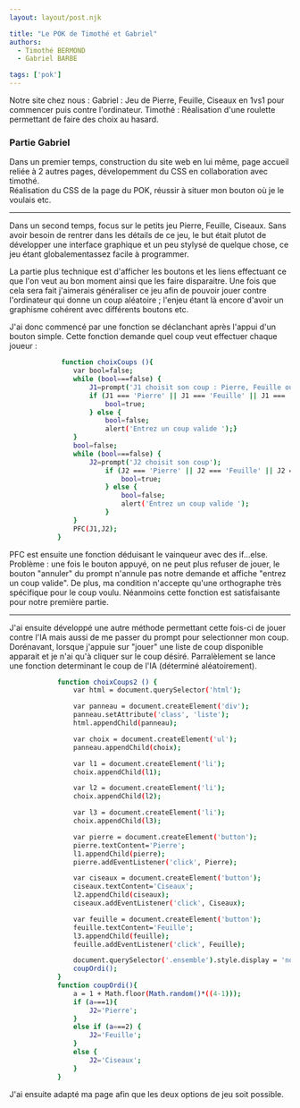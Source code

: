 ```yaml
---
layout: layout/post.njk

title: "Le POK de Timothé et Gabriel"
authors:
  - Timothé BERMOND
  - Gabriel BARBE

tags: ['pok']
---
```

<!-- Début Résumé -->

Notre site chez nous : 
Gabriel : Jeu de Pierre, Feuille, Ciseaux en 1vs1 pour commencer puis contre l'ordinateur. 
Timothé : Réalisation d'une roulette permettant de faire des choix au hasard. 

<!-- Fin Résumé -->

### Partie Gabriel 

Dans un premier temps, construction du site web en lui même, page accueil reliée à 2 autres pages, dévelopemment du CSS en collaboration avec timothé. <br>
Réalisation du CSS de la page du POK, réussir à situer mon bouton où je le voulais etc. <hr>

Dans un second temps, focus sur le petits jeu Pierre, Feuille, Ciseaux. 
Sans avoir besoin de rentrer dans les détails de ce jeu, le but était plutot de développer une interface graphique et un peu stylysé de quelque chose, ce jeu étant globalementassez facile à programmer. <br>

La partie plus technique est d'afficher les boutons et les liens effectuant ce que l'on veut au bon moment ainsi que les faire disparaitre. Une fois que cela sera fait j'aimerais généraliser ce jeu afin de pouvoir jouer contre l'ordinateur qui donne un coup aléatoire ; l'enjeu étant là encore d'avoir un graphisme cohérent avec différents boutons etc. <br>

J'ai donc commencé par une fonction se déclanchant après l'appui d'un bouton simple. Cette fonction demande quel coup veut effectuer chaque joueur : 

```bash
             function choixCoups (){
                var bool=false;
                while (bool===false) {
                    J1=prompt('J1 choisit son coup : Pierre, Feuille ou Ciseaux');
                    if (J1 === 'Pierre' || J1 === 'Feuille' || J1 === 'Ciseaux') {
                        bool=true;
                    } else {
                        bool=false;
                        alert('Entrez un coup valide ');}
                }
                bool=false;
                while (bool===false) {
                    J2=prompt('J2 choisit son coup');
                        if (J2 === 'Pierre' || J2 === 'Feuille' || J2 === 'Ciseaux') {
                            bool=true;
                        } else {
                            bool=false;
                            alert('Entrez un coup valide ');
                        }
                }
                PFC(J1,J2);
            }
```
PFC est ensuite une fonction déduisant le vainqueur avec des if...else. Problème : une fois le bouton appuyé, on ne peut plus refuser de jouer, le bouton "annuler" du prompt n'annule pas notre demande et affiche "entrez un coup valide". De plus, ma condition n'accepte qu'une orthographe très spécifique pour le coup voulu. Néanmoins cette fonction est satisfaisante pour notre première partie. <hr>
J'ai ensuite développé une autre méthode permettant cette fois-ci de jouer contre l'IA mais aussi de me passer du prompt pour selectionner mon coup. Dorénavant, lorsque j'appuie sur "jouer" une liste de coup disponible apparait et je n'ai qu'à cliquer sur le coup désiré. Parralèlement se lance une fonction determinant le coup de l'IA (déterminé aléatoirement). 

```bash
            function choixCoups2 () {
                var html = document.querySelector('html');

                var panneau = document.createElement('div');
                panneau.setAttribute('class', 'liste');
                html.appendChild(panneau);

                var choix = document.createElement('ul');
                panneau.appendChild(choix);

                var l1 = document.createElement('li');
                choix.appendChild(l1);

                var l2 = document.createElement('li');
                choix.appendChild(l2);

                var l3 = document.createElement('li');
                choix.appendChild(l3);

                var pierre = document.createElement('button');
                pierre.textContent='Pierre';
                l1.appendChild(pierre);
                pierre.addEventListener('click', Pierre);

                var ciseaux = document.createElement('button');
                ciseaux.textContent='Ciseaux';
                l2.appendChild(ciseaux);
                ciseaux.addEventListener('click', Ciseaux);

                var feuille = document.createElement('button');
                feuille.textContent='Feuille';
                l3.appendChild(feuille);
                feuille.addEventListener('click', Feuille);

                document.querySelector('.ensemble').style.display = 'none';
                coupOrdi();
            }
            function coupOrdi(){
                a = 1 + Math.floor(Math.random()*((4-1)));
                if (a===1){
                    J2='Pierre';
                }
                else if (a===2) {
                    J2='Feuille';
                }
                else { 
                    J2='Ciseaux';
                }
            }
```
J'ai ensuite adapté ma page afin que les deux options de jeu soit possible. 